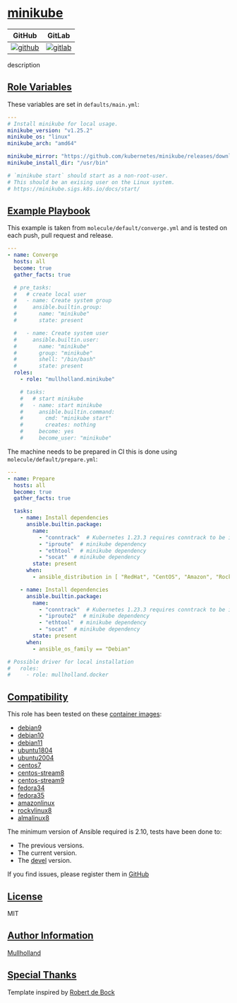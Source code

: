 # [minikube](#minikube)

|GitHub|GitLab|
|------|------|
|[![github](https://github.com/mullholland/ansible-role-minikube/workflows/Ansible%20Molecule/badge.svg)](https://github.com/mullholland/ansible-role-minikube/actions)|[![gitlab](https://gitlab.com/mullholland/ansible-role-minikube/badges/master/pipeline.svg)](https://gitlab.com/mullholland/ansible-role-minikube)|[![quality](https://img.shields.io/ansible/quality/unset)](https://galaxy.ansible.com/mullholland/minikube)|

description

## [Role Variables](#role-variables)

These variables are set in `defaults/main.yml`:
```yaml
---
# Install minikube for local usage.
minikube_version: "v1.25.2"
minikube_os: "linux"
minikube_arch: "amd64"

minikube_mirror: "https://github.com/kubernetes/minikube/releases/download"
minikube_install_dir: "/usr/bin"

# `minikube start` should start as a non-root-user.
# This should be an exising user on the Linux system.
# https://minikube.sigs.k8s.io/docs/start/
```


## [Example Playbook](#example-playbook)

This example is taken from `molecule/default/converge.yml` and is tested on each push, pull request and release.
```yaml
---
- name: Converge
  hosts: all
  become: true
  gather_facts: true

  # pre_tasks:
  #   # create local user
  #   - name: Create system group
  #     ansible.builtin.group:
  #       name: "minikube"
  #       state: present

  #   - name: Create system user
  #     ansible.builtin.user:
  #       name: "minikube"
  #       group: "minikube"
  #       shell: "/bin/bash"
  #       state: present
  roles:
    - role: "mullholland.minikube"

    # tasks:
    #   # start minikube
    #   - name: start minikube
    #     ansible.builtin.command:
    #       cmd: "minikube start"
    #       creates: nothing
    #     become: yes
    #     become_user: "minikube"
```

The machine needs to be prepared in CI this is done using `molecule/default/prepare.yml`:
```yaml
---
- name: Prepare
  hosts: all
  become: true
  gather_facts: true

  tasks:
    - name: Install dependencies
      ansible.builtin.package:
        name:
          - "conntrack"  # Kubernetes 1.23.3 requires conntrack to be installed in root's path
          - "iproute"  # minikube dependency
          - "ethtool"  # minikube dependency
          - "socat"  # minikube dependency
        state: present
      when:
        - ansible_distribution in [ "RedHat", "CentOS", "Amazon", "Rocky", "AlmaLinux", "Fedora" ]

    - name: Install dependencies
      ansible.builtin.package:
        name:
          - "conntrack"  # Kubernetes 1.23.3 requires conntrack to be installed in root's path
          - "iproute2"  # minikube dependency
          - "ethtool"  # minikube dependency
          - "socat"  # minikube dependency
        state: present
      when:
        - ansible_os_family == "Debian"

# Possible driver for local installation
#   roles:
#     - role: mullholland.docker
```





## [Compatibility](#compatibility)

This role has been tested on these [container images](https://hub.docker.com/u/mullholland):

-   [debian9](https://hub.docker.com/r/mullholland/docker-molecule-debian9)
-   [debian10](https://hub.docker.com/r/mullholland/docker-molecule-debian10)
-   [debian11](https://hub.docker.com/r/mullholland/docker-molecule-debian11)
-   [ubuntu1804](https://hub.docker.com/r/mullholland/docker-molecule-ubuntu1804)
-   [ubuntu2004](https://hub.docker.com/r/mullholland/docker-molecule-ubuntu2004)
-   [centos7](https://hub.docker.com/r/mullholland/docker-molecule-centos7)
-   [centos-stream8](https://hub.docker.com/r/mullholland/docker-molecule-centos-stream8)
-   [centos-stream9](https://hub.docker.com/r/mullholland/docker-molecule-centos-stream9)
-   [fedora34](https://hub.docker.com/r/mullholland/docker-molecule-fedora34)
-   [fedora35](https://hub.docker.com/r/mullholland/docker-molecule-fedora35)
-   [amazonlinux](https://hub.docker.com/r/mullholland/docker-molecule-amazonlinux)
-   [rockylinux8](https://hub.docker.com/r/mullholland/docker-molecule-rockylinux8)
-   [almalinux8](https://hub.docker.com/r/mullholland/docker-molecule-almalinux8)

The minimum version of Ansible required is 2.10, tests have been done to:

-   The previous versions.
-   The current version.
-   The [devel](https://docs.ansible.com/ansible/latest/installation_guide/intro_installation.html#installing-devel-from-github-with-pip) version.





If you find issues, please register them in [GitHub](https://github.com/mullholland/ansible-role-minikube/issues)

## [License](#license)

MIT


## [Author Information](#author-information)

[Mullholland](https://github.com/mullholland)

## [Special Thanks](#special-thanks)

Template inspired by [Robert de Bock](https://github.com/robertdebock)

